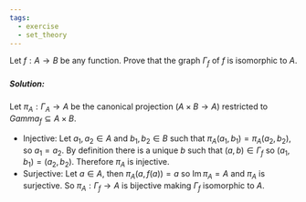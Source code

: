 ```yaml
---
tags:
  - exercise
  - set_theory
---
```

Let $f : A → B$ be any function. Prove that the graph $Γ_f$ of $f$ is isomorphic to $A$.
##### Solution:
Let $\pi_A:\Gamma_A \to A$ be the canonical projection ($A\times B\to A$) restricted to $Gamma_f\subseteq A\times B$.
- Injective:
	Let $a_1,a_2\in A$ and $b_1,b_2\in B$ such that $\pi_A(a_1,b_1)=\pi_A(a_2,b_2)$, so $a_1=a_2$. By definition there is a unique $b$ such that $(a,b)\in\Gamma_f$ so $(a_1,b_1)=(a_2,b_2)$. Therefore $\pi_A$ is injective. 
- Surjective:
	Let $a\in A$, then $\pi_A(a,f(a))=a$ so $\operatorname{Im}\pi_A=A$ and $\pi_A$ is surjective.
So $\pi_A: \Gamma_f \to A$  is bijective making $\Gamma_f$ isomorphic to $A$.